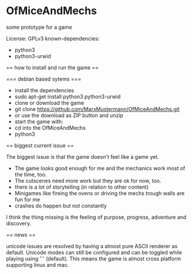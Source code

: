 # OfMiceAndMechs
some prototype for a game

License: GPLv3
known-dependencies: 

* python3
* python3-urwid

== how to install and run the game ==

=== debian based sytems ===

* install the dependencies
 * sudo apt-get install python3 python3-urwid
* clone or download the game
 * git clone https://github.com/MarxMustermann/OfMiceAndMechs.git
 * or use the download as ZIP button and unzip
* start the game with:
 * cd into the OfMiceAndMechs
 * python3 

== biggest current issue ==

The biggest issue is that the game doesn't feel like a game yet.

* The game looks good enough for me and the mechanics work most of the time, too.
* The cutscenes need more work but they are ok for now, too.
* there is a lot of storytelling (in relation to other content)
* Minigames like fireing the ovens or driving the mechs trough walls are fun for me
* crashes do happen but not constantly

I think the thing missing is the feeling of purpose, progress, adventure and discovery.

== news ==

unicode issues are resolved by having a almost pure ASCII renderer as default. Unicode modes can still be configured and can be toggled while playing using '`' (default). This means the game is almost cross platform supporting linux and mac.
